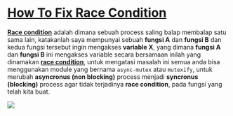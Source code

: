# [How To Fix Race Condition](https://www.nodejsdesignpatterns.com/blog/node-js-race-conditions/)

[**Race condition**](https://www.baeldung.com/cs/race-conditions) adalah dimana sebuah process saling balap membalap satu sama lain, katakanlah saya mempunyai sebuah **fungsi A** dan **fungsi B** dan kedua fungsi tersebut ingin mengakses **variable X**, yang dimana **fungsi A** dan **fungsi B** ini mengakses variable secara bersamaan inilah yang dinamakan [**race condition**](https://stackoverflow.com/questions/34510/what-is-a-race-condition), untuk mengatasi masalah ini semua anda bisa menggunakan module yang bernama `async-mutex` atau `mutexify`, untuk merubah **asyncronus (non blocking)** process menjadi **syncronus (blocking)** process agar tidak terjadinya **race condition**, pada fungsi yang telah kita buat.

![](https://i.ytimg.com/vi/7aF0q7NfwfA/maxresdefault.jpg)
